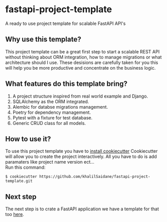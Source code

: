 # fastapi-project-template
A ready to use project template for scalable FastAPI API's

## Why use this template?
This project template can be a great first step to start a scalable REST API without thinking about ORM integration, how to manage migrations
or what architecture should I use. These desisions are carefully taken for you this will help you be more productive and concentrate on the business logic.

## What features do this template bring?
  1. A project structure inspired from real world example and Django.
  2. SQLAlchemy as the ORM integrated.
  3. Alembic for databse migrations management.
  4. Poetry for dependency management.
  5. Pytest with a fixture for test database.
  6. Generic CRUD class for all models.
  
 ## How to use it?
 To use this project template you have to [install cookiecutter](https://cookiecutter.readthedocs.io/en/1.7.2/installation.html)
 Cookiecutter will allow you to create the project interactively. All you have to do is add paramaters like project name version ect...                
 Run this command:
 ```
 $ cookiecutter https://github.com/khalilSaidane/fastapi-project-template.git
 ```
 
 ## Next step
 The next step is to crate a FastAPI application we have a template for that too [here](https://github.com/khalilSaidane/fastapi-project-template.git).

  
